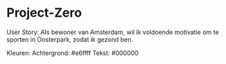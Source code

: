 # Project-Zero

User Story:
Als bewoner van Amsterdam, wil ik voldoende motivatie om te sporten in Oosterpark, zodat ik gezond ben.

Kleuren:
Achtergrond: #e6ffff
Tekst: #000000
